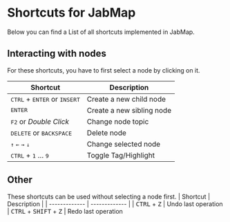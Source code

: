 # Shortcuts for JabMap

Below you can find a List of all shortcuts implemented in JabMap.

## Interacting with nodes

For these shortcuts, you have to first select a node by clicking on it.

| Shortcut      | Description |
| ------------- | ------------- |
| <kbd>CTRL</kbd> + <kbd>ENTER</kbd> or <kbd>INSERT</kbd>| Create a new child node
|<kbd>ENTER</kbd> | Create a new sibling node
| <kbd>F2</kbd> or _Double Click_ | Change node topic
| <kbd>DELETE</kbd> or <kbd>BACKSPACE</kbd>  | Delete node
| <kbd>↑</kbd> <kbd>←</kbd> <kbd>→</kbd> <kbd>↓</kbd>  | Change selected node
| <kbd>CTRL</kbd> + <kbd>1</kbd> … <kbd>9</kbd> | Toggle Tag/Highlight

## Other

These shortcuts can be used without selecting a node first.
| Shortcut      | Description |
| ------------- | ------------- |
| <kbd>CTRL</kbd> + <kbd>Z</kbd> | Undo last operation
| <kbd>CTRL</kbd> + <kbd>SHIFT</kbd> + <kbd>Z</kbd> | Redo last operation